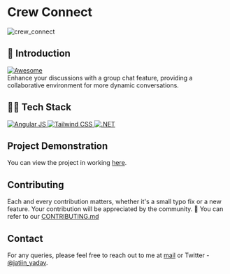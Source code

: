 # Crew Connect
![crew_connect](https://github.com/jatiinyadav/Crew-Connect/assets/73248007/8a291b1e-6552-446a-8840-e43ff6933f61)
## 📌 Introduction
<a href="https://awesome.re" target="_blank" rel="noopener noreferrer">
  <img src="https://awesome.re/badge.svg" alt="Awesome" />
</a> <br>
Enhance your discussions with a group chat feature, providing a collaborative environment for more dynamic conversations.
	
## 👨‍💻 Tech Stack
<a href="/" target="_blank" rel="noopener noreferrer">
  <img src="https://img.shields.io/badge/angular-%23DD0031.svg?style=for-the-badge&logo=angular&logoColor=white" alt="Angular JS" />
</a>

<a href="/" target="_blank" rel="noopener noreferrer">
  <img src="https://img.shields.io/badge/tailwindcss-%2338B2AC.svg?style=for-the-badge&logo=tailwind-css&logoColor=white" alt="Tailwind CSS" />
</a>

<a href="/" target="_blank" rel="noopener noreferrer">
  <img src="https://img.shields.io/badge/.NET-5C2D91?style=for-the-badge&logo=.net&logoColor=white" alt=".NET" />
</a>

## Project Demonstration
You can view the project in working [here](https://www.loom.com/share/f185afbdd6e347ba80a8d85c6af78dd9?sid=32fa8e44-ee1f-44f8-89c6-26a0de87b8c1).

## Contributing
Each and every contribution matters, whether it's a small typo fix or a new feature. Your contribution will be appreciated by the community. 🤗
You can refer to our [CONTRIBUTING.md](https://github.com/jatiinyadav/Crew-Connect/blob/master/CONTRIBUTING.md)

## Contact
For any queries, please feel free to reach out to me at [mail](mailto:jatin27yadav@gmail.com) or Twitter - [@jatiin_yadav](https://twitter.com/jatiin_yadav).

